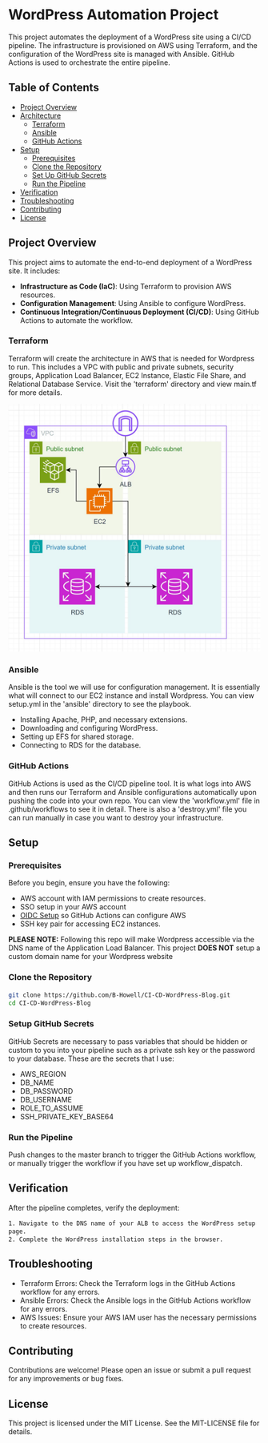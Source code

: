 # WordPress Automation Project

This project automates the deployment of a WordPress site using a CI/CD pipeline. The infrastructure is provisioned on AWS using Terraform, and the configuration of the WordPress site is managed with Ansible. GitHub Actions is used to orchestrate the entire pipeline.

## Table of Contents

- [Project Overview](#project-overview)
- [Architecture](#architecture)
  - [Terraform](#terraform)
  - [Ansible](#Ansible)
  - [GitHub Actions](#github-actions)
- [Setup](#setup)
  - [Prerequisites](#prerequisites)
  - [Clone the Repository](#clone-the-repository)
  - [Set Up GitHub Secrets](#set-up-github-secrets)
  - [Run the Pipeline](#run-the-pipeline)
- [Verification](#verification)
- [Troubleshooting](#troubleshooting)
- [Contributing](#contributing)
- [License](#license)

## Project Overview

This project aims to automate the end-to-end deployment of a WordPress site. It includes:

- **Infrastructure as Code (IaC)**: Using Terraform to provision AWS resources.
- **Configuration Management**: Using Ansible to configure WordPress.
- **Continuous Integration/Continuous Deployment (CI/CD)**: Using GitHub Actions to automate the workflow.

### Terraform

Terraform will create the architecture in AWS that is needed for Wordpress to run. This includes a VPC with public and private subnets, security groups, Application Load Balancer, EC2 Instance, Elastic File Share, and Relational Database Service. Visit the 'terraform' directory and view main.tf for more details.

![Architecture Diagram](img/architecture.jpg)

### Ansible

Ansible is the tool we will use for configuration management. It is essentially what will connect to our EC2 instance and install Wordpress. You can view setup.yml in the 'ansible' directory to see the playbook.

- Installing Apache, PHP, and necessary extensions.
- Downloading and configuring WordPress.
- Setting up EFS for shared storage.
- Connecting to RDS for the database.

### GitHub Actions

GitHub Actions is used as the CI/CD pipeline tool. It is what logs into AWS and then runs our Terraform and Ansible configurations automatically upon pushing the code into your own repo. You can view the 'workflow.yml' file in .github/workflows to see it in detail. There is also a 'destroy.yml' file you can run manually in case you want to destroy your infrastructure.

## Setup

### Prerequisites

Before you begin, ensure you have the following:

- AWS account with IAM permissions to create resources.
- SSO setup in your AWS account
- [OIDC Setup](https://docs.github.com/en/actions/deployment/security-hardening-your-deployments/configuring-openid-connect-in-amazon-web-services) so GitHub Actions can configure AWS
- SSH key pair for accessing EC2 instances.

**PLEASE NOTE:** Following this repo will make Wordpress accessible via the DNS name of the Application Load Balancer. This project **DOES NOT** setup a custom domain name for your Wordpress website 

### Clone the Repository

```sh
git clone https://github.com/B-Howell/CI-CD-WordPress-Blog.git
cd CI-CD-WordPress-Blog
```

### Setup GitHub Secrets

GitHub Secrets are necessary to pass variables that should be hidden or custom to you into your pipeline such as a private ssh key or the password to your database. These are the secrets that I use:

- AWS_REGION
- DB_NAME
- DB_PASSWORD
- DB_USERNAME
- ROLE_TO_ASSUME
- SSH_PRIVATE_KEY_BASE64

### Run the Pipeline

Push changes to the master branch to trigger the GitHub Actions workflow, or manually trigger the workflow if you have set up workflow_dispatch.

## Verification

After the pipeline completes, verify the deployment:

    1. Navigate to the DNS name of your ALB to access the WordPress setup page.
    2. Complete the WordPress installation steps in the browser.

## Troubleshooting

- Terraform Errors: Check the Terraform logs in the GitHub Actions workflow for any errors.
- Ansible Errors: Check the Ansible logs in the GitHub Actions workflow for any errors.
- AWS Issues: Ensure your AWS IAM user has the necessary permissions to create resources.

## Contributing

Contributions are welcome! Please open an issue or submit a pull request for any improvements or bug fixes.

## License

This project is licensed under the MIT License. See the MIT-LICENSE file for details.
